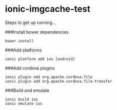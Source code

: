 # ionic-imgcache-test

Steps to get up running...

###Install bower dependencies

```
bower install
```

###Add platforms
```
ionic platform add ios [android]
```

###Add cordova plugins
```
ionic plugin add org.apache.cordova.file
ionic plugin add org.apache.cordova.file-transfer
```

###Build and emulate
```
ionic build ios
ionic emulate ios
```
